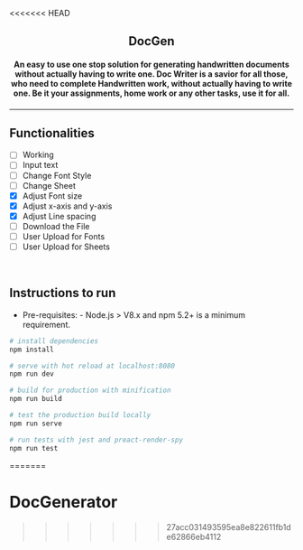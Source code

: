 <<<<<<< HEAD
</a>
	<h2 align="center">DocGen</h2>
	<h4 align="center"> An easy to use one stop solution for generating handwritten documents without actually having to write one. Doc Writer is a savior for all those, who need to complete Handwritten work, without actually having to write one. Be it your assignments, home work or any other tasks, use it for all. <h4>
</p>

---

<!-- [![DOCS](https://img.shields.io/badge/Documentation-see%20docs-green?style=flat-square&logo=appveyor)](INSERT_LINK_FOR_DOCS_HERE)
[![UI ](https://img.shields.io/badge/User%20Interface-Link%20to%20UI-orange?style=flat-square&logo=appveyor)](INSERT_UI_LINK_HERE)

## Preview

![](uploads/preview.png) -->

## Functionalities
- [ ] Working
- [ ] Input text
- [ ] Change Font Style
- [ ] Change Sheet
- [x] Adjust Font size
- [x] Adjust x-axis and y-axis
- [x] Adjust Line spacing
- [ ] Download the File
- [ ] User Upload for Fonts
- [ ] User Upload for Sheets

<br>

## Instructions to run

- Pre-requisites: - Node.js > V8.x and npm 5.2+ is a minimum requirement.

```bash
# install dependencies
npm install

# serve with hot reload at localhost:8080
npm run dev

# build for production with minification
npm run build

# test the production build locally
npm run serve

# run tests with jest and preact-render-spy
npm run test
```


=======
# DocGenerator
>>>>>>> 27acc031493595ea8e822611fb1de62866eb4112

